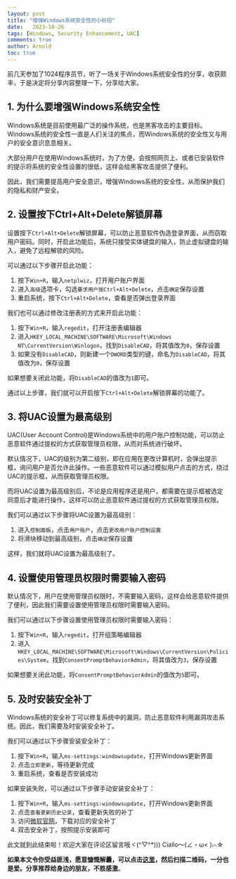 ```yaml
---
layout: post
title: "增强Windows系统安全性的小妙招"
date:   2023-10-26
tags: [Windows, Security Enhancement, UAC]
comments: true
author: Arnold
toc: true
---
```


前几天参加了1024程序员节，听了一场关于Windows系统安全性的分享，收获颇丰，于是决定将分享内容整理一下，分享给大家。

<!-- more -->

## 1. 为什么要增强Windows系统安全性
Windows系统是目前使用最广泛的操作系统，也是黑客攻击的主要目标。Windows系统的安全性一直是人们关注的焦点，而Windows系统的安全性又与用户的安全意识息息相关。

大部分用户在使用Windows系统时，为了方便，会按照网页上、或者已安装软件的提示将系统的安全性设置的很低，这样会给黑客攻击提供了便利。

因此，我们需要提高用户安全意识，增强Windows系统的安全性，从而保护我们的隐私和财产安全。

## 2. 设置按下Ctrl+Alt+Delete解锁屏幕
设置按下`Ctrl+Alt+Delete`解锁屏幕，可以防止恶意软件伪造登录界面，从而窃取用户密码。同时，开启此功能后，系统只接受实体键盘的输入，防止虚拟键盘的输入，避免了远程解锁的风险。

可以通过以下步骤开启此功能：
1. 按下`Win+R`，输入`netplwiz`，打开用户账户界面
2. 进入`高级`选项卡，勾选`要求用户按Ctrl+Alt+Delete`，点击`确定`保存设置
3. 重启系统，按下`Ctrl+Alt+Delete`，查看是否弹出登录界面

我们也可以通过修改注册表的方式来开启此功能：
1. 按下`Win+R`，输入`regedit`，打开注册表编辑器
2. 进入`HKEY_LOCAL_MACHINE\SOFTWARE\Microsoft\Windows NT\CurrentVersion\Winlogon`，找到`DisableCAD`，将其值改为`0`，保存设置
3. 如果没有`DisableCAD`，则新建一个`DWORD`类型的键，命名为`DisableCAD`，将其值改为`0`，保存设置

如果想要关闭此功能，将`DisableCAD`的值改为`1`即可。

通过以上步骤，我们就可以开启按下`Ctrl+Alt+Delete`解锁屏幕的功能了。

## 3. 将UAC设置为最高级别
UAC(User Account Control)是Windows系统中的用户账户控制功能，可以防止恶意软件通过提权的方式获取管理员权限，从而对系统进行破坏。

默认情况下，UAC的级别为第二级别，即在应用在更改计算机时，会弹出提示框，询问用户是否允许此操作。一些恶意软件可以通过模拟用户点击的方式，绕过UAC的提示框，从而获取管理员权限。

而将UAC设置为最高级别后，不论是应用程序还是用户，都需要在提示框被选定同意后才能进行操作，这样可以防止恶意软件通过提权的方式获取管理员权限。

我们可以通过以下步骤将UAC设置为最高级别：
1. 进入`控制面板`，点击`用户账户`，点击`更改用户账户控制设置`
2. 将滑块移动到最高级别，点击`确定`保存设置

这样，我们就将UAC设置为最高级别了。

## 4. 设置使用管理员权限时需要输入密码
默认情况下，用户在使用管理员权限时，不需要输入密码，这样会给恶意软件提供了便利，因此我们需要设置使用管理员权限时需要输入密码。

我们可以通过以下步骤设置使用管理员权限时需要输入密码：
1. 按下`Win+R`，输入`regedit`，打开组策略编辑器
2. 进入`HKEY_LOCAL_MACHINE\SOFTWARE\Microsoft\Windows\CurrentVersion\Policies\System`，找到`ConsentPromptBehaviorAdmin`，将其值改为`3`，保存设置

如果想要关闭此功能，将`ConsentPromptBehaviorAdmin`的值改为`5`即可。

## 5. 及时安装安全补丁
Windows系统的安全补丁可以修复系统中的漏洞，防止恶意软件利用漏洞攻击系统。因此，我们需要及时安装安全补丁。

我们可以通过以下步骤安装安全补丁：
1. 按下`Win+R`，输入`ms-settings:windowsupdate`，打开Windows更新界面
2. 点击`立即更新`，等待更新完成
3. 重启系统，查看是否安装成功

如果安装失败，可以通过以下步骤手动安装安全补丁：
 1. 按下`Win+R`，输入`ms-settings:windowsupdate`，打开Windows更新界面
 2. 点击`查看更新历史记录`，查看更新失败的补丁
 3. 访问[微软官网](https://www.microsoft.com/zh-cn/download/windows.aspx)，下载对应的安全补丁
 4. 双击安全补丁，按照提示安装即可


此文就到此结束啦！欢迎大家在评论区留言哦ヾ(^▽^*)))
Ciallo～(∠・ω< )⌒☆

**如果本文令你受益匪浅，愿意慷慨解囊，可以点击[这里](https://arnold117.github.io/likes/)，然后扫描二维码，一分也是爱。分享推荐给身边的朋友，不胜感激**。